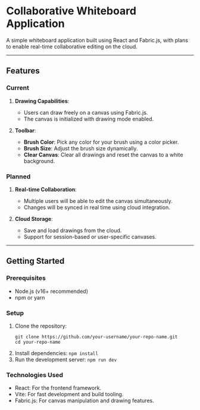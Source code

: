 # Collaborative Whiteboard Application

A simple whiteboard application built using React and Fabric.js, with plans to enable real-time collaborative editing on the cloud.

---

## Features

### Current

1. **Drawing Capabilities**: 
   - Users can draw freely on a canvas using Fabric.js.
   - The canvas is initialized with drawing mode enabled.

2. **Toolbar**:
   - **Brush Color**: Pick any color for your brush using a color picker.
   - **Brush Size**: Adjust the brush size dynamically.
   - **Clear Canvas**: Clear all drawings and reset the canvas to a white background.

### Planned
1. **Real-time Collaboration**:
   - Multiple users will be able to edit the canvas simultaneously.
   - Changes will be synced in real time using cloud integration.

2. **Cloud Storage**:
   - Save and load drawings from the cloud.
   - Support for session-based or user-specific canvases.

---

## Getting Started

### Prerequisites
- Node.js (v16+ recommended)
- npm or yarn

### Setup
1. Clone the repository:
   ```
   git clone https://github.com/your-username/your-repo-name.git
   cd your-repo-name
   ```
2. Install dependencies:
   ```npm install```
3. Run the development server:
   ```npm run dev```

### Technologies Used

- React: For the frontend framework.
- Vite: For fast development and build tooling.
- Fabric.js: For canvas manipulation and drawing features.

